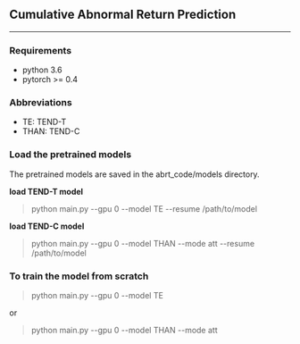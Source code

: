 ## Cumulative Abnormal Return Prediction
--------------
### Requirements
- python 3.6
- pytorch >= 0.4  


### Abbreviations
- TE: TEND-T
- THAN: TEND-C


### Load the pretrained models
The pretrained models are saved in the abrt_code/models directory.

**load TEND-T model**
> python main.py --gpu 0 --model TE  --resume /path/to/model

**load TEND-C model**
> python main.py --gpu 0 --model THAN --mode att --resume /path/to/model

### To train the model from scratch

> python main.py --gpu 0 --model TE

or 

> python main.py --gpu 0 --model THAN --mode att